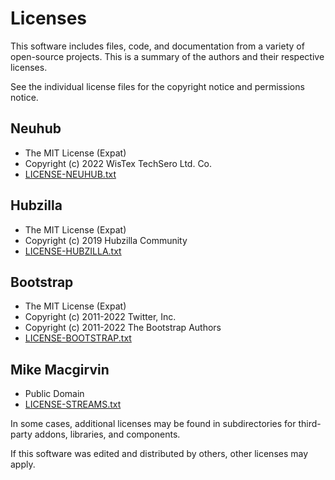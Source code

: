 # Licenses

This software includes files, code, and documentation from a variety of open-source projects. This is a summary of the authors and their respective licenses.

See the individual license files for the copyright notice and permissions notice.

## Neuhub
* The MIT License (Expat)
* Copyright (c) 2022 WisTex TechSero Ltd. Co.
* [LICENSE-NEUHUB.txt](LICENSE-NEUHUB.txt)

## Hubzilla
* The MIT License (Expat)
* Copyright (c) 2019 Hubzilla Community
* [LICENSE-HUBZILLA.txt](LICENSE-HUBZILLA.txt)

## Bootstrap
* The MIT License (Expat)
* Copyright (c) 2011-2022 Twitter, Inc.
* Copyright (c) 2011-2022 The Bootstrap Authors
* [LICENSE-BOOTSTRAP.txt](LICENSE-BOOTSTRAP.txt)

## Mike Macgirvin
* Public Domain
* [LICENSE-STREAMS.txt](LICENSE-STREAMS.txt)

In some cases, additional licenses may be found in subdirectories for third-party addons, libraries, and components.

If this software was edited and distributed by others, other licenses may apply.
